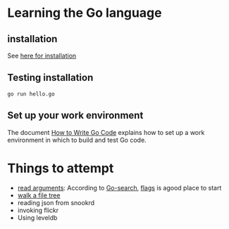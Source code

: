 # Learning the Go language

## installation

See [here for installation](http://golang.org/doc/install)

## Testing installation

	go run hello.go

## Set up your work environment

The document [How to Write Go Code](http://golang.org/doc/code.html) explains how to set up a work environment in which to build and test Go code.

# Things to attempt

* [read arguments](http://stackoverflow.com/questions/1714236/getopt-like-behavior-in-go): According to [Go-search](http://go-search.org/search?q=flags), [flags](github.com/jessevdk/go-flags) is agood place to start
* [walk a file tree](http://golang.org/pkg/path/filepath/#Walk)
* reading json from snookrd 
* invoking flickr
* Using leveldb
